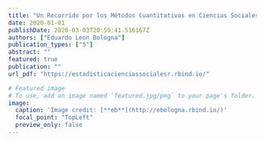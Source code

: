 ```yaml
---
title: "Un Recorrido por los Métodos Cuantitativos en Ciencias Sociales a bordo de R"
date: 2020-01-01
publishDate: 2020-03-03T20:59:41.516167Z
authors: ["Eduardo Leon Bologna"]
publication_types: ["5"]
abstract: ""
featured: true
publication: ""
url_pdf: "https://estadisticacienciassocialesr.rbind.io/"

# Featured image
# To use, add an image named `featured.jpg/png` to your page's folder. 
image:
  caption: 'Image credit: [**eb**](http://ebologna.rbind.io/)'
  focal_point: "TopLeft"
  preview_only: false
---
```


